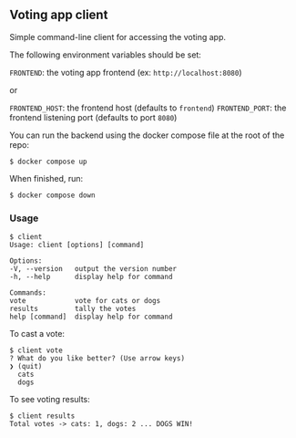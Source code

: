 ## Voting app client

Simple command-line client for accessing the voting app.

The following environment variables should be set:

`FRONTEND`: the voting app frontend (ex: `http://localhost:8080`)

or

`FRONTEND_HOST`: the frontend host (defaults to `frontend`)
`FRONTEND_PORT`: the frontend listening port (defaults to port `8080`)

You can run the backend using the docker compose file at the root
of the repo:

    $ docker compose up

When finished, run:

    $ docker compose down

### Usage

```text
$ client
Usage: client [options] [command]

Options:
-V, --version   output the version number
-h, --help      display help for command

Commands:
vote            vote for cats or dogs
results         tally the votes
help [command]  display help for command
```

To cast a vote:

```text
$ client vote
? What do you like better? (Use arrow keys)
❯ (quit)
  cats
  dogs
```

To see voting results:

```text
$ client results
Total votes -> cats: 1, dogs: 2 ... DOGS WIN!
```